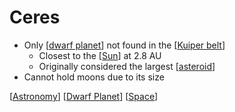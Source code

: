 # Ceres

- Only [[dwarf planet]] not found in the [[Kuiper belt]]
  - Closest to the [[Sun]] at 2.8 AU
  - Originally considered the largest [[asteroid]]
- Cannot hold moons due to its size


[[Astronomy]] [[Dwarf Planet]] [[Space]]

[//begin]: # "Autogenerated link references for markdown compatibility"
[Dwarf Planet]: dwarf-planet "Dwarf Planet"
[Kuiper belt]: kuiper-belt "Kuiper Belt"
[Sun]: sun "Sun"
[asteroid]: asteroid "Asteroid"
[Astronomy]: astronomy "Astronomy"
[Space]: space "Space"
[//end]: # "Autogenerated link references"